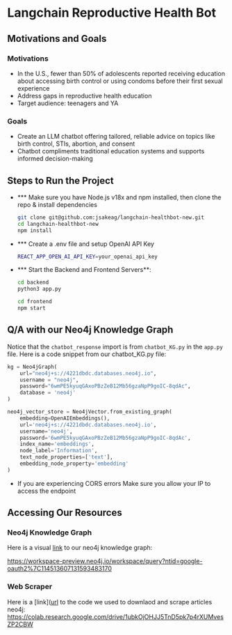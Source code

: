 # Langchain Reproductive Health Bot

## Motivations and Goals
### Motivations
- In the U.S., fewer than 50% of adolescents reported receiving education about accessing birth control or using condoms before their first sexual experience​
- Address gaps in reproductive health education
- Target audience: teenagers and YA
### Goals
- Create an LLM chatbot offering tailored, reliable advice on topics like birth control, STIs, abortion, and consent
- Chatbot compliments traditional education systems and supports informed decision-making 

## Steps to Run the Project

- *** Make sure you have Node.js v18x and npm installed, then clone the repo & install dependencies
  
   ```bash
   git clone git@github.com:jsakeag/langchain-healthbot-new.git
   cd langchain-healthbot-new
   npm install

- *** Create a .env file and setup OpenAI API Key 

   ```bash
   REACT_APP_OPEN_AI_API_KEY=your_openai_api_key

- *** Start the Backend and Frontend Servers**:
   
   ```bash
   cd backend
   python3 app.py
   ```

   ```bash
   cd frontend
   npm start
   ```

## Q/A with our Neo4j Knowledge Graph

Notice that the `chatbot_response` import is from `chatbot_KG.py` in the `app.py` file.
Here is a code snippet from our chatbot_KG.py file:

```python
kg = Neo4jGraph(
    url="neo4j+s://4221dbdc.databases.neo4j.io",
    username = "neo4j",
    password="6wmPE5kyuqGAxoPBzZeB12Mb56gzaNpP9goIC-8qdAc",
    database = 'neo4j'
)

neo4j_vector_store = Neo4jVector.from_existing_graph(
    embedding=OpenAIEmbeddings(),
    url='neo4j+s://4221dbdc.databases.neo4j.io',
    username='neo4j',
    password='6wmPE5kyuqGAxoPBzZeB12Mb56gzaNpP9goIC-8qdAc',
    index_name='embeddings',
    node_label='Information',
    text_node_properties=['text'],
    embedding_node_property='embedding'
)
```

- If you are experiencing CORS errors Make sure you allow your IP to access the endpoint

## Accessing Our Resources

### Neo4j Knowledge Graph
Here is a visual [link]([url](https://workspace-preview.neo4j.io/workspace/query?ntid=google-oauth2%7C114513607131593483170)) to our neo4j knowledge graph:

https://workspace-preview.neo4j.io/workspace/query?ntid=google-oauth2%7C114513607131593483170

### Web Scraper
Here is a [link]([url](https://colab.research.google.com/drive/1ubkOjOHJJ5TnD5pk7p4rXUMvesZP2CBW) to the code we used to downlaod and scrape articles neo4j:
https://colab.research.google.com/drive/1ubkOjOHJJ5TnD5pk7p4rXUMvesZP2CBW
